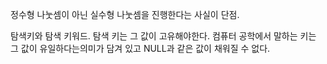 
정수형 나눗셈이 아닌 실수형 나눗셈을 진행한다는 사실이 단점.

탐색키와 탐색 키워드. 탐색 키는 그 값이 고유해야한다. 컴퓨터 공학에서 말하는 키는 그 값이 유일하다는의미가 담겨 있고 NULL과 같은 값이 채워질 수 없다.

